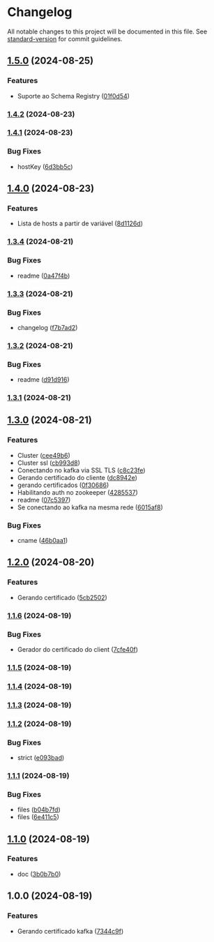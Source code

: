 # Changelog

All notable changes to this project will be documented in this file. See [standard-version](https://github.com/conventional-changelog/standard-version) for commit guidelines.

## [1.5.0](https://github.com/BuuhV-Projects/kafka-certificates-generator/compare/v1.4.2...v1.5.0) (2024-08-25)


### Features

* Suporte ao Schema Registry ([01f0d54](https://github.com/BuuhV-Projects/kafka-certificates-generator/commit/01f0d543d21b64a3870762db1326adb150aaa1c7))

### [1.4.2](https://github.com/BuuhV-Projects/kafka-certificates-generator/compare/v1.4.1...v1.4.2) (2024-08-23)

### [1.4.1](https://github.com/BuuhV-Projects/kafka-certificates-generator/compare/v1.4.0...v1.4.1) (2024-08-23)


### Bug Fixes

* hostKey ([6d3bb5c](https://github.com/BuuhV-Projects/kafka-certificates-generator/commit/6d3bb5c37a5f13495eb3f8925d5f037af5f878db))

## [1.4.0](https://github.com/BuuhV-Projects/kafka-certificates-generator/compare/v1.3.4...v1.4.0) (2024-08-23)


### Features

* Lista de hosts a partir de variável ([8d1126d](https://github.com/BuuhV-Projects/kafka-certificates-generator/commit/8d1126d7264c4144d18da5f0218fc45165fc5011))

### [1.3.4](https://github.com/BuuhV-Projects/kafka-certificates-generator/compare/v1.3.3...v1.3.4) (2024-08-21)


### Bug Fixes

* readme ([0a47f4b](https://github.com/BuuhV-Projects/kafka-certificates-generator/commit/0a47f4b615f9345ad91383b00452638d7b4f0f35))

### [1.3.3](https://github.com/BuuhV-Projects/kafka-certificates-generator/compare/v1.3.2...v1.3.3) (2024-08-21)


### Bug Fixes

* changelog ([f7b7ad2](https://github.com/BuuhV-Projects/kafka-certificates-generator/commit/f7b7ad2eee99ec110138189f88b9ff13b5ab27e4))

### [1.3.2](https://github.com/BuuhV-Projects/kafka-certificates-generator/compare/v1.3.1...v1.3.2) (2024-08-21)


### Bug Fixes

* readme ([d91d916](https://github.com/BuuhV-Projects/kafka-certificates-generator/commit/d91d916382efe3c8e7ad7f213e2223a72fd73ee0))

### [1.3.1](https://github.com/BuuhV-Projects/kafka-certificates-generator/compare/v1.3.0...v1.3.1) (2024-08-21)

## [1.3.0](https://github.com/BuuhV-Projects/kafka-certificates-generator/compare/v1.2.0...v1.3.0) (2024-08-21)


### Features

* Cluster ([cee49b6](https://github.com/BuuhV-Projects/kafka-certificates-generator/commit/cee49b646598d2826674bc8fd1bfc76dfbebff73))
* Cluster ssl ([cb993d8](https://github.com/BuuhV-Projects/kafka-certificates-generator/commit/cb993d84265f27a1df024f413341bf8ddf58e82d))
* Conectando no kafka via SSL TLS ([c8c23fe](https://github.com/BuuhV-Projects/kafka-certificates-generator/commit/c8c23fee19a56d43cebea47671cef500d6faad14))
* Gerando certificado do cliente ([dc8942e](https://github.com/BuuhV-Projects/kafka-certificates-generator/commit/dc8942ed394121b35b1df7971edbc1cbe6ae172c))
* gerando certificados ([0f30686](https://github.com/BuuhV-Projects/kafka-certificates-generator/commit/0f30686802fe3658202eb51bc4280ba8fb508063))
* Habilitando auth no zookeeper ([4285537](https://github.com/BuuhV-Projects/kafka-certificates-generator/commit/428553750247374b90c34b690df732dd2d9524f0))
* readme ([07c5397](https://github.com/BuuhV-Projects/kafka-certificates-generator/commit/07c5397e9d92b66033b0edc4a3c362d80b693ac9))
* Se conectando ao kafka na mesma rede ([6015af8](https://github.com/BuuhV-Projects/kafka-certificates-generator/commit/6015af8f54c6ea3b8eb9db87e79dcd76cf321281))


### Bug Fixes

* cname ([46b0aa1](https://github.com/BuuhV-Projects/kafka-certificates-generator/commit/46b0aa15f9af3ba402da9ea520ac6ea82e40f626))

## [1.2.0](https://github.com/BuuhV-Projects/kafka-certificates-generator/compare/v1.1.6...v1.2.0) (2024-08-20)


### Features

* Gerando certificado ([5cb2502](https://github.com/BuuhV-Projects/kafka-certificates-generator/commit/5cb25028d4aafe4e012280f0fb49e8c043d09327))

### [1.1.6](https://github.com/BuuhV-Projects/kafka-certificates-generator/compare/v1.1.5...v1.1.6) (2024-08-19)


### Bug Fixes

* Gerador do certificado do client ([7cfe40f](https://github.com/BuuhV-Projects/kafka-certificates-generator/commit/7cfe40f94175837607f131d2d5784ad85c2f624a))

### [1.1.5](https://github.com/BuuhV-Projects/kafka-certificates-generator/compare/v1.1.4...v1.1.5) (2024-08-19)

### [1.1.4](https://github.com/BuuhV-Projects/kafka-certificates-generator/compare/v1.1.3...v1.1.4) (2024-08-19)

### [1.1.3](https://github.com/BuuhV-Projects/kafka-certificates-generator/compare/v1.1.2...v1.1.3) (2024-08-19)

### [1.1.2](https://github.com/BuuhV-Projects/kafka-certificates-generator/compare/v1.1.1...v1.1.2) (2024-08-19)


### Bug Fixes

* strict ([e093bad](https://github.com/BuuhV-Projects/kafka-certificates-generator/commit/e093bad87b0a65ec2a159aafed7fc6a2ae9e558e))

### [1.1.1](https://github.com/BuuhV-Projects/kafka-certificates-generator/compare/v1.1.0...v1.1.1) (2024-08-19)


### Bug Fixes

* files ([b04b7fd](https://github.com/BuuhV-Projects/kafka-certificates-generator/commit/b04b7fdfe34da91a44f90f3f5437ce21463a0742))
* files ([6e411c5](https://github.com/BuuhV-Projects/kafka-certificates-generator/commit/6e411c5d1a330eceb525b07a4ee6455d5df73e72))

## [1.1.0](https://github.com/BuuhV-Projects/kafka-certificates-generator/compare/v1.0.0...v1.1.0) (2024-08-19)


### Features

* doc ([3b0b7b0](https://github.com/BuuhV-Projects/kafka-certificates-generator/commit/3b0b7b05386fb4f96ff7e9d08f347986d610c629))

## 1.0.0 (2024-08-19)


### Features

* Gerando certificado kafka ([7344c9f](https://github.com/BuuhV-Projects/kafka-certificates-generator/commit/7344c9fce66351075965432939aa45723f190507))
